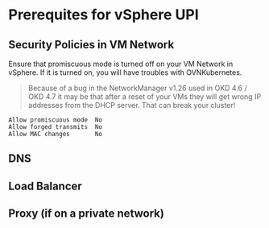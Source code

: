 # Prerequites for vSphere UPI

## Security Policies in VM Network

Ensure that promiscuous mode is turned off on your VM Network in vSphere. If it is turned on, you will have troubles with OVNKubernetes. 

> Because of a bug in the NetworkManager v1.26 used in OKD 4.6 / OKD 4.7 it may be that after a reset of your VMs they will get wrong IP addresses from the DHCP server. That can break your cluster!

```
Allow promiscuous mode	No
Allow forged transmits	No
Allow MAC changes	    No
```

## DNS

## Load Balancer

## Proxy (if on a private network)
